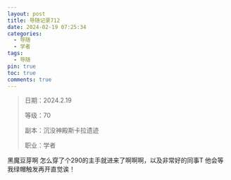 ```yaml
---
layout: post
title: 导随记录712
date: 2024-02-19 07:25:34
categories:
  - 导随
  - 学者
tags:
  - 导随
pin: true
toc: true
comments: true
---
```

> 日期：2024.2.19
>
> 等级：70
>
> 副本：沉没神殿斯卡拉遗迹
>
> 职业：学者

黑魔豆芽啊 怎么穿了个290的主手就进来了啊啊啊，以及非常好的同事T 他会等我绿帽触发再开直觉诶！